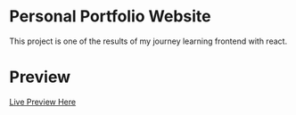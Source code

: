 # Personal Portfolio Website
This project is one of the results of my journey learning frontend with react.

# Preview
[Live Preview Here](https://)

